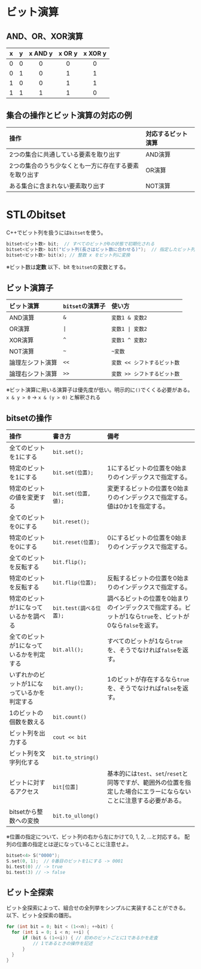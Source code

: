 # ビット演算
## AND、OR、XOR演算
| x | y | x AND y | x OR y| x XOR y |
|:-----------:|:------------:|:------------:|:------------:|:------------:|
|0|0|0|0|0|
|0|1|0|1|1|
|1|0|0|1|1|
|1|1|1|1|0|
## 集合の操作とビット演算の対応の例
| 操作 | 対応するビット演算 | 
|:-----------|:------------|
| 2つの集合に共通している要素を取り出す       | AND演算   | 
| 2つの集合のうち少なくとも一方に存在する要素を取り出す	     | OR演算      | 
| ある集合に含まれない要素取り出す      | NOT演算      |

# STLのbitset
C++でビット列を扱うには`bitset`を使う。
```cpp
bitset<ビット数> bit;  // すべてのビットが0の状態で初期化される
bitset<ビット数> bit("ビット列(長さはビット数に合わせる)");  // 指定したビット列で初期化される
bitset<ビット数> bit(x); // 整数 x をビット列に変換
```
※ビット数は**定数**
以下、bit を`bitset`の変数とする。

## ビット演算子
| ビット演算 | `bitset`の演算子 | 使い方 | 
|:-----------|:------------|:------------|
| AND演算      | `&`   | `変数1 & 変数2` |
| OR演算	     |  `\|` | `変数1 \| 変数2` |
| XOR演算      |   `^` | `変数1 ^ 変数2` |
| NOT演算      |   `~` | `~変数` |
| 論理左シフト演算      |   `<<` | `変数 << シフトするビット数` |
| 論理右シフト演算      |   `>>` | `変数 >> シフトするビット数` |

※ビット演算に用いる演算子は優先度が低い。明示的に`()`でくくる必要がある。
`x & y > 0` -> `x & (y > 0)` と解釈される

## bitsetの操作
| 操作 | 書き方 | 備考 | 
|:-----------|:------------|:------------|
| 全てのビットを1にする    | `bit.set();`   |  |
|特定のビットを1にする     | `bit.set(位置);`   | 1にするビットの位置を0始まりのインデックスで指定する。 |
| 特定のビットの値を変更する     | `bit.set(位置, 値);`   | 変更するビットの位置を0始まりのインデックスで指定する。値は0か1を指定する。 |
| 全てのビットを0にする    | `bit.reset();`   |  |
| 特定のビットを0にする    | `bit.reset(位置);`   | 0にするビットの位置を0始まりのインデックスで指定する。 |
| 全てのビットを反転する  | `bit.flip();`   |  |
| 特定のビットを反転する  | `bit.flip(位置);`   | 反転するビットの位置を0始まりのインデックスで指定する。 |
| 特定のビットが1になっているかを調べる	     |  `bit.test(調べる位置);` | 調べるビットの位置を0始まりのインデックスで指定する。ビットが1なら`true`を、ビットが0なら`false`を返す。|
| 全てのビットが1になっているかを判定する	     |  `bit.all();` | すべてのビットが1なら`true`を、そうでなければ`false`を返す。|
| いずれかのビットが1になっているかを判定する	     |  `bit.any();` | 1のビットが存在するなら`true`を、そうでなければ`false`を返す。|
|1のビットの個数を数える|`bit.count()`||
|ビット列を出力する|`cout << bit`||
|ビット列を文字列化する|`bit.to_string()`||
|ビットに対するアクセス|`bit[位置]`|基本的には`test`、`set`/`reset`と同等ですが、範囲外の位置を指定した場合にエラーにならないことに注意する必要がある。|
|bitsetから整数への変換|`bit.to_ullong()`||

※位置の指定について、ビット列の右から左にかけて0, 1, 2, ...と対応する。 配列の位置の指定とは逆になっていることに注意せよ。

```cpp
bitset<4> S("0000");
S.set(0, 1);  // 0番目のビットを1にする -> 0001
bi.test(0) // -> true
bi.test(3) // -> false
```

## ビット全探索
ビット全探索によって、組合せの全列挙をシンプルに実装することができる。
以下、ビット全探索の雛形。
```cpp
for (int bit = 0; bit < (1<<n); ++bit) {
  for (int i = 0; i < n; ++i) {
      if (bit & (1<<i)) { // 初めのビットごとに1であるかを走査
          // 1であるときの操作を記述
      }
  }
}
```






